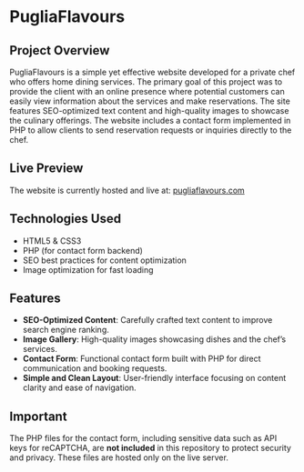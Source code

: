 # PugliaFlavours

## Project Overview
PugliaFlavours is a simple yet effective website developed for a private chef who offers home dining services.
The primary goal of this project was to provide the client with an online presence where potential customers can easily view information about the services and make reservations. The site features SEO-optimized text content and high-quality images to showcase the culinary offerings.
The website includes a contact form implemented in PHP to allow clients to send reservation requests or inquiries directly to the chef.

## Live Preview
The website is currently hosted and live at: [pugliaflavours.com](https://pugliaflavours.com)

## Technologies Used
- HTML5 & CSS3
- PHP (for contact form backend)
- SEO best practices for content optimization
- Image optimization for fast loading

## Features
- **SEO-Optimized Content**: Carefully crafted text content to improve search engine ranking.
- **Image Gallery**: High-quality images showcasing dishes and the chef’s services.
- **Contact Form**: Functional contact form built with PHP for direct communication and booking requests.
- **Simple and Clean Layout**: User-friendly interface focusing on content clarity and ease of navigation.

## Important

The PHP files for the contact form, including sensitive data such as API keys for reCAPTCHA, are **not included** in this repository to protect security and privacy. These files are hosted only on the live server.
